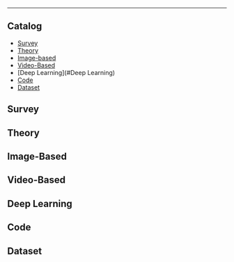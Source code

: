 ****
## Catalog
* [Survey](#Survey)
* [Theory](#Theory)
* [Image-based](#Image-Based)
* [Video-Based](#Video-Based)
* [Deep Learning](#Deep Learning)
* [Code](#Code)
* [Dataset](#Dataset)

Survey
------

Theory
------

Image-Based
------

Video-Based
------

Deep Learning
------

Code
------

Dataset
------
